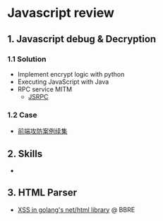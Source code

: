 # Javascript review
## 1. Javascript debug & Decryption


### 1.1 Solution
- Implement encrypt logic with python
- Executing JavaScript with Java
- RPC service MITM
  - [JSRPC](https://www.svenbeast.com/post/kn2fEdp4Q/)

### 1.2 Case
 - [前端攻防案例续集](https://r0fus0d.blog.ffffffff0x.com/post/js-case2/)


## 2. Skills
- 


## 3. HTML Parser
- [XSS in golang's net/html library](https://www.youtube.com/watch?v=H1TVk3HhL9E) @ BBRE
